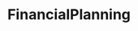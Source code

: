 ---
title: FinancialPlanning
crosslinks:
- personalfinance
- churning
- Frugal
- financialindependence
- InvestmentEducation
- mutualfunds
- preppers
- investing
- Serendipity
- leanfire
- TheEducatedPlanner
- StudentLoans
- weedstocks
- AskEconomics
- vandwellers
- ThePlanningCafe
- Relationship
---